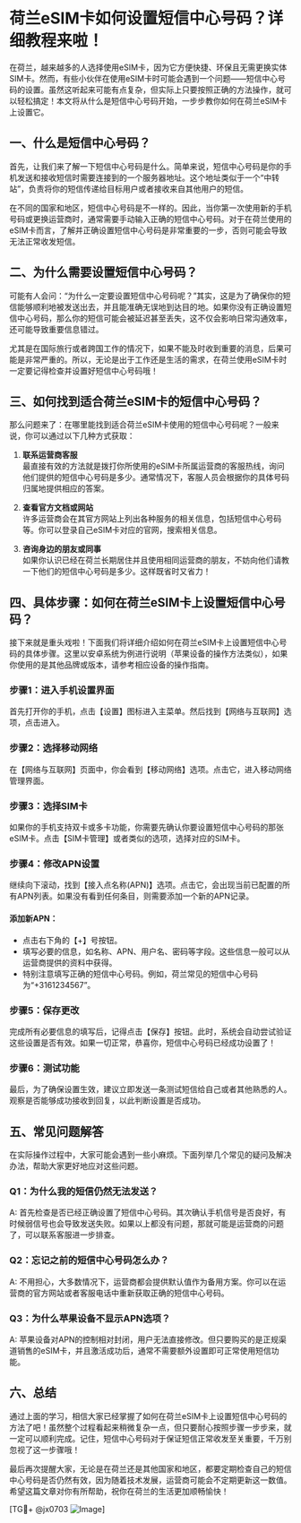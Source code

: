 # 荷兰eSIM卡如何设置短信中心号码？详细教程来啦！

在荷兰，越来越多的人选择使用eSIM卡，因为它方便快捷、环保且无需更换实体SIM卡。然而，有些小伙伴在使用eSIM卡时可能会遇到一个问题——短信中心号码的设置。虽然这听起来可能有点复杂，但实际上只要按照正确的方法操作，就可以轻松搞定！本文将从什么是短信中心号码开始，一步步教你如何在荷兰eSIM卡上设置它。

## 一、什么是短信中心号码？

首先，让我们来了解一下短信中心号码是什么。简单来说，短信中心号码是你的手机发送和接收短信时需要连接到的一个服务器地址。这个地址类似于一个“中转站”，负责将你的短信传递给目标用户或者接收来自其他用户的短信。

在不同的国家和地区，短信中心号码是不一样的。因此，当你第一次使用新的手机号码或更换运营商时，通常需要手动输入正确的短信中心号码。对于在荷兰使用的eSIM卡而言，了解并正确设置短信中心号码是非常重要的一步，否则可能会导致无法正常收发短信。

## 二、为什么需要设置短信中心号码？

可能有人会问：“为什么一定要设置短信中心号码呢？”其实，这是为了确保你的短信能够顺利地被发送出去，并且能准确无误地到达目的地。如果你没有正确设置短信中心号码，那么你的短信可能会被延迟甚至丢失，这不仅会影响日常沟通效率，还可能导致重要信息错过。

尤其是在国际旅行或者跨国工作的情况下，如果不能及时收到重要的消息，后果可能是非常严重的。所以，无论是出于工作还是生活的需求，在荷兰使用eSIM卡时一定要记得检查并设置好短信中心号码哦！

## 三、如何找到适合荷兰eSIM卡的短信中心号码？

那么问题来了：在哪里能找到适合荷兰eSIM卡使用的短信中心号码呢？一般来说，你可以通过以下几种方式获取：

1. **联系运营商客服**  
   最直接有效的方法就是拨打你所使用的eSIM卡所属运营商的客服热线，询问他们提供的短信中心号码是多少。通常情况下，客服人员会根据你的具体号码归属地提供相应的答案。

2. **查看官方文档或网站**  
   许多运营商会在其官方网站上列出各种服务的相关信息，包括短信中心号码等。你可以登录自己eSIM卡对应的官网，搜索相关信息。

3. **咨询身边的朋友或同事**  
   如果你认识已经在荷兰长期居住并且使用相同运营商的朋友，不妨向他们请教一下他们的短信中心号码是多少。这样既省时又省力！

## 四、具体步骤：如何在荷兰eSIM卡上设置短信中心号码？

接下来就是重头戏啦！下面我们将详细介绍如何在荷兰eSIM卡上设置短信中心号码的具体步骤。这里以安卓系统为例进行说明（苹果设备的操作方法类似），如果你使用的是其他品牌或版本，请参考相应设备的操作指南。

### 步骤1：进入手机设置界面
首先打开你的手机，点击【设置】图标进入主菜单。然后找到【网络与互联网】选项，点击进入。

### 步骤2：选择移动网络
在【网络与互联网】页面中，你会看到【移动网络】选项。点击它，进入移动网络管理界面。

### 步骤3：选择SIM卡
如果你的手机支持双卡或多卡功能，你需要先确认你要设置短信中心号码的那张eSIM卡。点击【SIM卡管理】或者类似的选项，选择对应的SIM卡。

### 步骤4：修改APN设置
继续向下滚动，找到【接入点名称(APN)】选项。点击它，会出现当前已配置的所有APN列表。如果没有看到任何条目，则需要添加一个新的APN记录。

#### 添加新APN：
- 点击右下角的【+】号按钮。
- 填写必要的信息，如名称、APN、用户名、密码等字段。这些信息一般可以从运营商提供的资料中获得。
- 特别注意填写正确的短信中心号码。例如，荷兰常见的短信中心号码为“+3161234567”。

### 步骤5：保存更改
完成所有必要信息的填写后，记得点击【保存】按钮。此时，系统会自动尝试验证这些设置是否有效。如果一切正常，恭喜你，短信中心号码已经成功设置了！

### 步骤6：测试功能
最后，为了确保设置生效，建议立即发送一条测试短信给自己或者其他熟悉的人。观察是否能够成功接收到回复，以此判断设置是否成功。

## 五、常见问题解答

在实际操作过程中，大家可能会遇到一些小麻烦。下面列举几个常见的疑问及解决办法，帮助大家更好地应对这些问题。

### Q1：为什么我的短信仍然无法发送？
A: 首先检查是否已经正确设置了短信中心号码。其次确认手机信号是否良好，有时候弱信号也会导致发送失败。如果以上都没有问题，那就可能是运营商的问题了，可以联系客服进一步排查。

### Q2：忘记之前的短信中心号码怎么办？
A: 不用担心，大多数情况下，运营商都会提供默认值作为备用方案。你可以在运营商的官方网站或者客服电话中重新获取正确的短信中心号码。

### Q3：为什么苹果设备不显示APN选项？
A: 苹果设备对APN的控制相对封闭，用户无法直接修改。但只要购买的是正规渠道销售的eSIM卡，并且激活成功后，通常不需要额外设置即可正常使用短信功能。

## 六、总结

通过上面的学习，相信大家已经掌握了如何在荷兰eSIM卡上设置短信中心号码的方法了吧！虽然整个过程看起来稍微复杂一点，但只要耐心按照步骤一步步来，就一定可以顺利完成。记住，短信中心号码对于保证短信正常收发至关重要，千万别忽视了这一步骤哦！

最后再次提醒大家，无论是在荷兰还是其他国家和地区，都要定期检查自己的短信中心号码是否仍然有效，因为随着技术发展，运营商可能会不定期更新这一数值。希望这篇文章对你有所帮助，祝你在荷兰的生活更加顺畅愉快！

[TG💪+ @jx0703 ![Image](https://github.com/user-attachments/assets/dbca1d08-cadb-493c-b0ec-ad6f7a83f270)]
